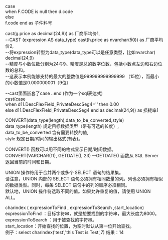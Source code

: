 case                           
	when F.CODE is null 
		then  d.code                                    
	else			
		f.code
	end as 子件料号  	     
		 
	                                  
                                    
cast(g.price as decimal(24,9)) as 厂商平均价1,  
--CAST (expression AS data_type)
cast(h.price as nvarchar(50))  as 厂商平均价2,  
--将expression转型为data_type(data_type可以是任意类型，比如nvarchar)
decimal(24,9)      
--精度与小数位数分别为24与9。精度是总的数字位数，包括小数点左边和右边位数的总和。                   
--这表示本例能够支持的最大的整数值是999999999999999 （15位），而最小的小数值是0.000000001（9位）
													

--cast里面嵌套了case ..end (作为一个sql表达式)  
cast(case                               
	when d11.DescFlexField_PrivateDescSeg4='' 
		then 0.00     
	else
		d11.DescFlexField_PrivateDescSeg4 
	end as decimal(24,9)) as 损耗率1
			  
              
CONVERT(data_type(length),data_to_be_converted,style)               
data_type(length) 规定目标数据类型（带有可选的长度）,  
data_to_be_converted 含有需要转换的值,  
style 规定日期/时间的输出格式(有表)。  
	
CONVERT() 函数可以用不同的格式显示日期/时间数据。  
CONVERT(VARCHAR(11), GETDATE(), 23)             --GETDATE() 函数从 SQL Server 返回当前的时间和日期。

UNION 操作符用于合并两个或多个 SELECT 语句的结果集。  
请注意，UNION 内部的 SELECT 语句必须拥有相同数量的列。列也必须拥有相似的数据类型。同时，每条 SELECT 语句中的列的顺序必须相同。  
默认地，UNION 操作符选取不同的值。如果允许重复的值，请使用 UNION ALL。  

charindex ( expressionToFind , expressionToSearch  ,start_location)  
expressionToFind ：目标字符串，就是想要找到的字符串，最大长度为8000。  
expressionToSearch ：用于被查找的字符串。  
start_location：开始查找的位置，为空时默认从第一位开始查找。  
例子：select charindex('test','this Test is Test',7)    结果：14  
